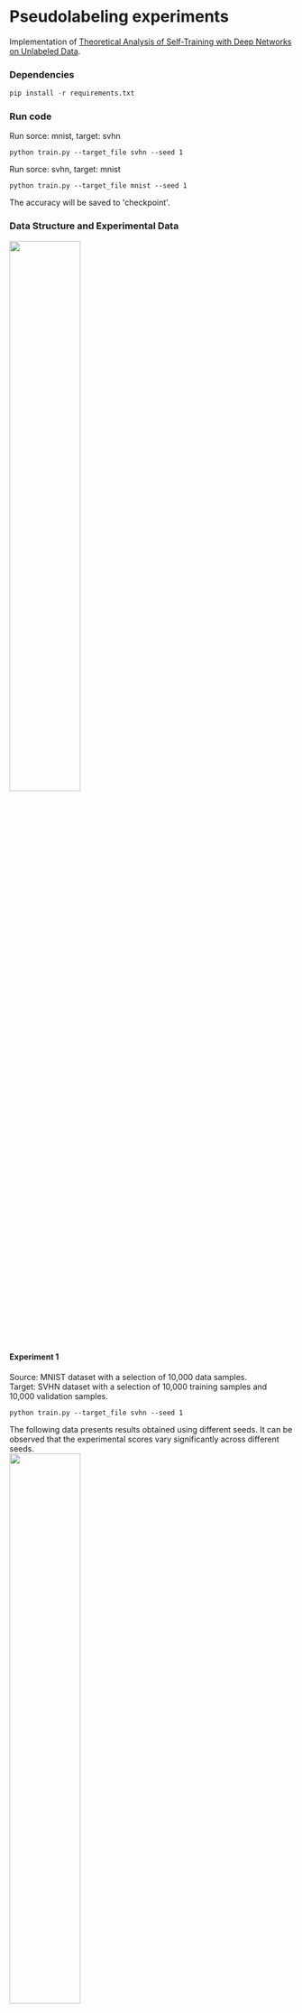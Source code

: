 # Pseudolabeling experiments

Implementation of [Theoretical Analysis of Self-Training with Deep Networks on Unlabeled Data](https://arxiv.org/abs/2010.03622).

### Dependencies

```python
pip install -r requirements.txt
```

### Run code

Run sorce: mnist, target: svhn
```
python train.py --target_file svhn --seed 1
```

Run sorce: svhn, target: mnist 
```
python train.py --target_file mnist --seed 1
```

The accuracy will be saved to 'checkpoint'.

### Data Structure and Experimental Data
<img src="https://github.com/tliobnih/upplementary-D.2.-Pseudolabeling-experiments/assets/52643360/1a4f7597-9676-4c1b-b5b6-62c20c8c6777" width="50%" height="50%">

#### Experiment 1
Source: MNIST dataset with a selection of 10,000 data samples.  
Target: SVHN dataset with a selection of 10,000 training samples and 10,000 validation samples.
```
python train.py --target_file svhn --seed 1
```
The following data presents results obtained using different seeds. It can be observed that the experimental scores vary significantly across different seeds.  
<img src="https://github.com/tliobnih/upplementary-D.2.-Pseudolabeling-experiments/assets/52643360/6acc4031-2337-482e-8bbc-2062830d1d12" width="50%" height="50%">

Therefore, I conducted 50 experiments using seeds 1 to 50, and calculated the average of these 50 datas. The results are summarized in the following table:  
<img src="https://github.com/tliobnih/upplementary-D.2.-Pseudolabeling-experiments/assets/52643360/aa6edf85-70dc-43eb-9004-e75d3362ada3" width="30%" height="50%">  
The results of the fifty experiments are stored in "acc_svhn.csv", where each set of data can be replicated by simply changing the seed.

From the data, it appears that the accuracy does not exhibit the gradual increase as mentioned in the paper. I suspect that this may be due to the low scores in the first stage of the source dataset. Therefore, I conducted an additional experiment where I swapped the roles of the datasets. This is because using SVHN as the source dataset typically results in better training of the model.

#### Experiment 2
Source: SVHN dataset with a selection of 10,000 data samples.  
Target: MNIST dataset with a selection of 10,000 training samples and 10,000 validation samples.  
```
python train.py --target_file mnist --seed 1
```
<img src="https://github.com/tliobnih/upplementary-D.2.-Pseudolabeling-experiments/assets/52643360/5a525db2-a0cc-441f-bfeb-b047248275ad" width="30%" height="50%">  

Although the first-stage source results already achieved an accuracy of 62%, there is still no observed gradual increase as described in the paper. However, it is comforting to note that the third-stage PL+VAT approach yielded higher accuracy compared to the second-stage PL method. Of course, this is only an average observation, as not every instance of the PL+VAT method outperforms PL among the 50 seed-based datasets.  
Similarly, the data for these 50 experiments are stored in the dataset labeled "acc_mnist.csv", and each of them can reproduce the same results when rerun with the corresponding seed.  

#### Experiment 3
Source: MNIST dataset with a selection of 60,000 data samples.  
Target: SVHN dataset with a selection of 63257 training samples and 10,000 validation samples.  
```
python train.py --target_file svhn --seed 1  --num_mnist 60000  --num_svhn 63257  
```
<img src="https://github.com/tliobnih/upplementary-D.2.-Pseudolabeling-experiments/assets/52643360/21ddcc41-c7a8-4f78-954a-c3e4ca8196c3" width="40%" height="50%">  

Due to suspicions that the training dataset may not have been sufficient, all the available data from the dataset was included for training. However, the results remained unsatisfactory. Due to the large size of the dataset, only two sets of results were generated for this experiment, unlike Experiments 1 and 2, which involved running fifty times and averaging the results.  

#### Experiment 4
Source: SVHN dataset with a selection of 73257 data samples.  
Target: MNIST dataset with a selection of 50,000 training samples and 10,000 validation samples.    

```
python train.py --target_file svhn --seed 1  --num_mnist 50000  --num_svhn 73257
```

<img src="https://github.com/tliobnih/upplementary-D.2.-Pseudolabeling-experiments/assets/52643360/acffdcca-1a84-4d91-a932-1463f91a204d" width="50%" height="50%">  

Similar to Experiment 3, the results were still not significant.  

### Another Experimence
#### Experiment 5
<img src="https://github.com/tliobnih/upplementary-D.2.-Pseudolabeling-experiments/assets/52643360/37f09469-6191-4b67-a94e-5159ae3161cf" width="50%" height="50%">  

```
python train.py --target_file svhn --seed 1
```

Since this is an additional experiment that deviates from the paper, no extra parameters were set to control it. If you want to rerun this experiment, you will need to manually swap the comments of these two lines.  
<img src="https://github.com/tliobnih/upplementary-D.2.-Pseudolabeling-experiments/assets/52643360/fdb09b9d-8fe5-47c4-a8df-f40cf3e1f9bb" width="50%" height="50%">  


### Parameter Settings
The parameter settings are as follows:  

PL+VAT:  
lambdav = 1. In the paper, the given parameters are 3, 10, and 30. Through experimentation, I found that the results with lambdav = 1 and lambdav = 3 are similar. Since the VAT loss decreases much faster than the other loss, I ultimately chose lambdav = 1 with the intention of not letting the VAT loss decrease too quickly. However, this hasn't been extensively tested. Due to time constraints, I didn't run 50 iterations with lambdav = 3, but it's worth trying.  

For the VAT implementation, I referred to https://github.com/sndnyang/vat_pytorch and made some modifications. As for the perturbation parameter, I chose to use its original settings. I did try to tweak it, but the effects were not significant. However, I believe this is an important parameter, and further tuning could potentially yield better results. With the current parameter configuration, the average perturbation is approximately 10^-6. Alternatively, you can consider using the "add_Gaussian_noise" function from https://github.com/CompVis/stable-diffusion/blob/main/ldm/modules/image_degradation/bsrgan.py, which might provide good results.  
<img src="https://github.com/tliobnih/upplementary-D.2.-Pseudolabeling-experiments/assets/52643360/6e8e31e5-75f9-4b17-baad-66788ddad779" width="50%" height="50%">    

Finally, for the model part, I used a simple ResNet50. The reason I didn't use a more complex model is that I believed that if the method described in the paper is effective, even if the initial source accuracy is low, both PL and PL+VAT accuracy would gradually increase. However, the experimental results showed that they did not improve over time.  

While the scores of PL and PL+VAT were not higher than the source accuracy, on average, VAT loss did show improvement in the PL accuracy compared to PL alone.
